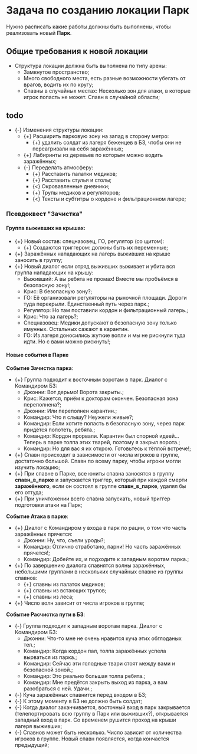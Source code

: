 # Задача по созданию локации Парк
Нужно расписать какие работы должны быть выполнены, чтобы реализовать новый **Парк**.

## Общие требования к новой локации

* Структура локации должна быть выполнена по типу арены:
   * Замкнутое пространство;
   * Много свободного места, есть разные возможности убегать от врагов, водить их по кругу;   
   * Спавны в случайных местах: Несколько зон для атаки, в которые игрок попасть не может. Спавн в случайной области;

## todo

* {-} Изменения структуры локации:
   * {+} Расширить парковую зону на запад в сторону метро:
      * {+} удалить солдат из лагеря беженцев в БЗ, чтобы они не переагривали на себя заражённых;
   * {+} Лабиринты из деревьев по которым можно водить заражённых;
   * {-} Переделать атмосферу:
      * {+} Расставить палатки медиков;
      * {+} Расставить стулья и столы;
      * {<} Окровавленные дневники;
      * {+} Трупы медиков и регуляторов;
      * {<} Тексты и субтитры о кордоне и фильтрационном лагере;

### Псевдоквест "Зачистка"
   
#### Группа выживших на крышах:

* {+} Новый состав: спецназовец, ГО, регулятор (со щитом):
   * {+} Создаются триггером: должны быть их переменные;
* {+} Заражённых нападающих на лагерь выживших на крыше заносить в группу;
* {+} Новый диалог если отряд выживших выживает и убита вся группа нападающих на крышу:
   * Выживший: А вы ребята не промах! Вместе мы пробъёмся в безопасную зону!;
   * Крис: В безопасную зону?;
   * ГО: Её организовали регуляторы на рыночной площади. Дороги туда перекрыли. Единственный путь через парк.;
   * Регулятор: Но там поставили кордон и фильтрационный лагерь.;
   * Крис: Что за лагерь?;
   * Спецназовец: Медики допускают в безопасную зону только имунных. Остальных сажают в карантин.
   * ГО: Из лагеря доносились жуткие вопли и мы не рискнули туда идти. Но с вами можно рискнуть!;

#### Новые события в Парке

**Событие Зачистка парка**:

* {+} Группа подходит к восточным воротам в парк. Диалог с Командиром БЗ:
   * Джонни: Вот дерьмо! Ворота закрыты.;
   * Крис: Кажется, приём к докторам окончен. Безопасная зона переполнена?;
   * Джонни: Или переполнен карантин.;
   * Командир: Что я слышу? Неужели живые?;
   * Командир: Если хотите попасть в безопасную зону, через парк придётся попотеть, ребята.;
   * Командир: Кордон прорвали. Карантин был спорной идеей... Теперь в парке толпа этих тварей, поэтому я закрыл ворота.;
   * Командир: Но для вас я их открою. Готовьтесь к тёплой встрече!;      
* {+} Спавн происходит в зависимости от числа игроков в группе, достаточно большой. Спавн по всему парку, чтобы игроки могли изучить локацию;
* {+} При спавне в Парке, все юниты спавна заносятся в группу **спавн_в_парке** и запускается триггер, который при каждой смерти **заражённого**, если он состоял в группе **спавн_в_парке**, удалял бы его оттуда;
* {+} При уничтожении всего спавна запускать, новый триггер подготовки атаки на Парк;

**Событие Атака в парке**:

* {+} Диалог с Командиром у входа в парк по рации, о том что часть заражённых прячется:
   * Джонни: Ну, что, съели уроды?;
   * Командир: Отлично стработано, парни! Но часть заражённых прячется!;
   * Командир: Добейте их, и подходите к западным воротам парка.;
* {+} По завершению диалога спавнятся волны заражённых, небольшими группами в нескольких случайных спавне из группы спавнов:
   * {+} спавны из палаток медиков;
   * {+} спавны из встающих трупов;
   * {+} спавны из леса;
* {+} Число волн зависит от числа игроков в группе;

**Событие Расчистка пути в БЗ**:

* {-} Группа подходит к западным воротам парка. Диалог с Командиром БЗ:
   * Джонни: Что-то мне не очень нравится куча этих обглоданых тел.;
   * Командир: Когда кордон пал, толпа заражённых успела вырваться из парка.;
   * Командир: Сейчас эти голодные твари стоят между вами и безопасной зоной.;
   * Командир: Это реально большая толпа ребята.;
   * Командир: Мне предётся закрыть выход из парка, а вам разобраться с ней. Удачи.;
* {-} Куча заражённых спавнится перед входом в БЗ; 
* {-} К этому моменту в БЗ не должно быть солдат;
* {-} Когда диалог заканчивается, восточный вход в парк закрывается (телепортировать всю группу в Парк или выживших?), открывается западный вход в парк. Со временем рушится проход на крыши лагеря выживших;
* {-} Спавнов может быть несколько. Число зависит от количества игроков в группе. Новый спавн появляется, когда кончается предыдущий;
